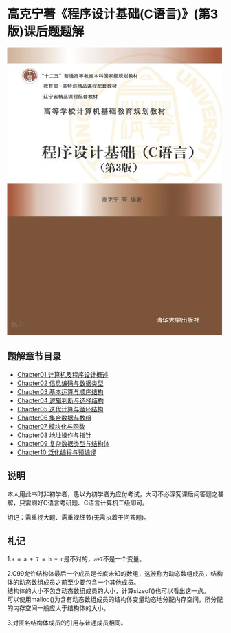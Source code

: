 # 高克宁著《程序设计基础(C语言)》(第3版)课后题题解

![](/教材封面.jpg)

## 题解章节目录
- [Chapter01 计算机及程序设计概述](/Chapter01.md)
- [Chapter02 信息编码与数据类型](/Chapter02.md)
- [Chapter03 基本运算与顺序结构](/Chapter03.md)
- [Chapter04 逻辑判断与选择结构](/Chapter04.md)
- [Chapter05 迭代计算与循环结构](/Chapter05.md)
- [Chapter06 集合数据与数组](/Chapter06.md)
- [Chapter07 模块化与函数](/Chapter07.md)
- [Chapter08 地址操作与指针](/Chapter08.md)
- [Chapter09 复杂数据类型与结构体](/Chapter09.md)
- [Chapter10 泛化编程与预编译](/Chapter10.md)

## 说明

本人用此书时非初学者，愚以为初学者为应付考试，大可不必深究课后问答题之甚解，只需刷好C语言考研题、C语言计算机二级即可。

切记：需重视大题、需重视细节(无需执着于问答题)。

## 札记
1.`a = a + 7 = b + c`是不对的，`a+7`不是一个变量。

2.C99允许结构体最后一个成员是长度未知的数组，这被称为动态数组成员，结构体的动态数组成员之前至少要包含一个其他成员。<br/>
结构体的大小不包含动态数组成员的大小，计算sizeof()也可以看出这一点。<br/>
可以使用malloc()为含有动态数组成员的结构体变量动态地分配内存空间，所分配的内存空间一般应大于结构体的大小。

3.对匿名结构体成员的引用与普通成员相同。

